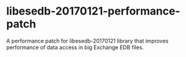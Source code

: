 # libesedb-20170121-performance-patch
A performance patch for libesedb-20170121 library that improves performance of data access in big Exchange EDB files.
